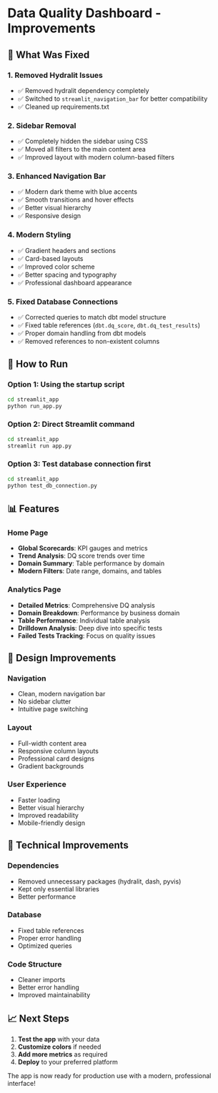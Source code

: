 # Data Quality Dashboard - Improvements

## 🎯 What Was Fixed

### 1. **Removed Hydralit Issues**
- ✅ Removed hydralit dependency completely
- ✅ Switched to `streamlit_navigation_bar` for better compatibility
- ✅ Cleaned up requirements.txt

### 2. **Sidebar Removal**
- ✅ Completely hidden the sidebar using CSS
- ✅ Moved all filters to the main content area
- ✅ Improved layout with modern column-based filters

### 3. **Enhanced Navigation Bar**
- ✅ Modern dark theme with blue accents
- ✅ Smooth transitions and hover effects
- ✅ Better visual hierarchy
- ✅ Responsive design

### 4. **Modern Styling**
- ✅ Gradient headers and sections
- ✅ Card-based layouts
- ✅ Improved color scheme
- ✅ Better spacing and typography
- ✅ Professional dashboard appearance

### 5. **Fixed Database Connections**
- ✅ Corrected queries to match dbt model structure
- ✅ Fixed table references (`dbt.dq_score`, `dbt.dq_test_results`)
- ✅ Proper domain handling from dbt models
- ✅ Removed references to non-existent columns

## 🚀 How to Run

### Option 1: Using the startup script
```bash
cd streamlit_app
python run_app.py
```

### Option 2: Direct Streamlit command
```bash
cd streamlit_app
streamlit run app.py
```

### Option 3: Test database connection first
```bash
cd streamlit_app
python test_db_connection.py
```

## 📊 Features

### Home Page
- **Global Scorecards**: KPI gauges and metrics
- **Trend Analysis**: DQ score trends over time
- **Domain Summary**: Table performance by domain
- **Modern Filters**: Date range, domains, and tables

### Analytics Page
- **Detailed Metrics**: Comprehensive DQ analysis
- **Domain Breakdown**: Performance by business domain
- **Table Performance**: Individual table analysis
- **Drilldown Analysis**: Deep dive into specific tests
- **Failed Tests Tracking**: Focus on quality issues

## 🎨 Design Improvements

### Navigation
- Clean, modern navigation bar
- No sidebar clutter
- Intuitive page switching

### Layout
- Full-width content area
- Responsive column layouts
- Professional card designs
- Gradient backgrounds

### User Experience
- Faster loading
- Better visual hierarchy
- Improved readability
- Mobile-friendly design

## 🔧 Technical Improvements

### Dependencies
- Removed unnecessary packages (hydralit, dash, pyvis)
- Kept only essential libraries
- Better performance

### Database
- Fixed table references
- Proper error handling
- Optimized queries

### Code Structure
- Cleaner imports
- Better error handling
- Improved maintainability

## 📈 Next Steps

1. **Test the app** with your data
2. **Customize colors** if needed
3. **Add more metrics** as required
4. **Deploy** to your preferred platform

The app is now ready for production use with a modern, professional interface!
